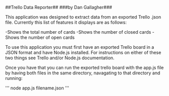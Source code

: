 ##Trello Data Reporter##
###by Dan Gallagher###

This application was designed to extract data from an exported Trello .json file. Currently this list of features it displays are as follows:

-Shows the total number of cards
-Shows the number of closed cards
-Shows the number of open cards

To use this application you must first have an exported Trello board in a JSON format and have Node.js installed. For instructions on either of these two things see Trello and/or Node.js documentation.

Once you have that you can run the exported trello board with the app.js file by having both files in the same directory, navagating to that directory and running:

'''
node app.js filename.json
'''